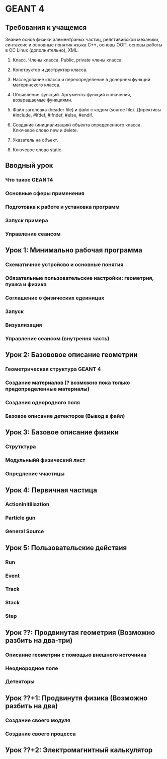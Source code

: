 # GEANT 4


## Требования к учащемся

Знание основ физики элементраных частиц, релятивийской механики, синтаксис и основные понятия языка C++, основы ООП, основы работы в ОС Linux (дополнительно), XML.

1.    Класс. Члены класса. Public, private члены класса.

2. Конструктор и деструктор класса.

3. Наследование класса и переопределение в дочернем функций материнского класса.

4. Объявление функций. Аргументы функций и значения, возвращаемые функциями.

5. Файл заголовка (header file) и файл с кодом (source file). Директивы  #include, #ifdef, #ifndef, #else, #endif.

6. Создание (инициализация) объекта определенного класса. Ключевое слово new и delete. 

7. Указатель на объект.

8. Ключевое слово static.


## Вводный урок

### Что такое GEANT4
### Основные сферы применения
### Подготовка к работе и установка программ
### Запуск примера
### Управление сеансом

## Урок 1: Минимально рабочая программа

### Схематичное устройсво и основные понятия
### Обязательные пользовательские настройки: геометрия, пушка и физика
### Соглашение о физических едеиницах
### Запуск
### Визуализация
### Управление сеансом (внутрення часть)

## Урок 2: Базововое описание геометрии
### Геометрическая структура GEANT 4
### Создание материалов (? возможно пока только предопределенные материалы)
### Создания однородного поля
### Базовое описание детекторов (Вывод в файл)


## Урок 3: Базовое описание физики
### Струтктура
### Модульныйй физический лист
### Опредление ччастицы


## Урок 4: Первичная частица
### ActionInitiliaztion
### Particle gun
### General Source

## Урок 5: Пользовательские действия
### Run
### Event
### Track
### Stack
### Step


## Урок ??: Продвинутая геометрия (Возможно разбить на два-три)
### Описание геометрии с помощью внешнего источника
### Неоднородное поле
### Детекторы
  
## Урок ??+1: Продвинутя физика (Возможно разбить на два)
### Создание своего модуля
### Создание своего процесса

## Урок ??+2: Электромагнитный калькулятор


